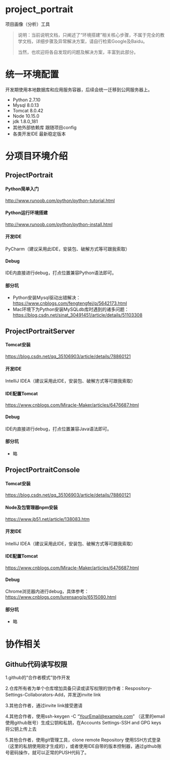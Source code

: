 # project_portrait
项目画像（分析）工具

> 说明：当前说明文档，只阐述了“环境搭建”相关核心步骤，不属于完全的教学文档，详细步骤及异常解决方案，请自行检索Google及Baidu。
>  
> 当然，也欢迎将各自发现的问题及解决方案，丰富到此部分。

# 统一环境配置
开发期使用本地数据库和应用服务容器，后续会统一迁移到公网服务器上。
- Python 2.7.10
- Mysql 8.0.13
- Tomcat 8.0.42
- Node 10.15.0
- jdk 1.8.0_181
- 其他外部依赖库 跟随项目config
- 各类开发IDE 最新稳定版本

# 分项目环境介绍

## ProjectPortrait

#### Python简单入门
http://www.runoob.com/python/python-tutorial.html

#### Python运行环境搭建
http://www.runoob.com/python/python-install.html

#### 开发IDE
PyCharm（建议采用此IDE，安装包、破解方式等可跟我索取）

#### Debug
IDE内直接进行debug，打点位置兼容Python语法即可。

#### 部分坑
- Python安装Mysql驱动出错解决：https://www.cnblogs.com/fengtengfei/p/5642173.html
- Mac环境下为Python安装MySQLdb库时遇到的诸多问题：https://blog.csdn.net/sinat_30491451/article/details/51103308

## ProjectPortraitServer

#### Tomcat安装
https://blog.csdn.net/qq_35106903/article/details/78860121

#### 开发IDE
IntelliJ IDEA（建议采用此IDE，安装包、破解方式等可跟我索取）

#### IDE配置Tomcat
https://www.cnblogs.com/Miracle-Maker/articles/6476687.html

#### Debug
IDE内直接进行debug，打点位置兼容Java语法即可。

#### 部分坑
- 略

## ProjectPortraitConsole

#### Tomcat安装
https://blog.csdn.net/qq_35106903/article/details/78860121

#### Node及包管理器npm安装
https://www.jb51.net/article/138083.htm

#### 开发IDE
IntelliJ IDEA（建议采用此IDE，安装包、破解方式等可跟我索取）

#### IDE配置Tomcat
https://www.cnblogs.com/Miracle-Maker/articles/6476687.html

#### Debug
Chrome浏览器内进行debug，具体参考：https://www.cnblogs.com/lurensang/p/6515080.html

#### 部分坑
- 略


# 协作相关
## Github代码读写权限
1.github的“合作者模式”协作开发

2.仓库所有者为单个仓库增加具备只读或读写权限的协作者：Respository-Settings-Collaborators-Add，并发送invite link

3.其他合作者，通过invite link接受邀请

4.其他合作者，使用ssh-keygen -C “YourEmail@example.com” （这里的email使用github账号）生成公钥和私钥，在Accounts Settings-SSH and GPG keys 将公钥上传上去

5.其他合作者，使用git管理工具，clone remote Repository 使用SSH方式登录（这里的私钥使用刚才生成的），或者使用IDE自带的版本控制器，通过github账号密码操作，就可以正常的PUSH代码了。
